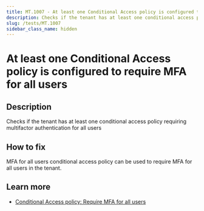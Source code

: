 ```yaml
---
title: MT.1007 - At least one Conditional Access policy is configured to require MFA for all users
description: Checks if the tenant has at least one conditional access policy requiring multifactor authentication for all users
slug: /tests/MT.1007
sidebar_class_name: hidden
---
```


# At least one Conditional Access policy is configured to require MFA for all users

## Description

Checks if the tenant has at least one conditional access policy requiring multifactor authentication for all users

## How to fix

MFA for all users conditional access policy can be used to require MFA for all users in the tenant.

## Learn more

- [Conditional Access policy: Require MFA for all users](https://learn.microsoft.com/entra/identity/conditional-access/howto-conditional-access-policy-all-users-mfa)
